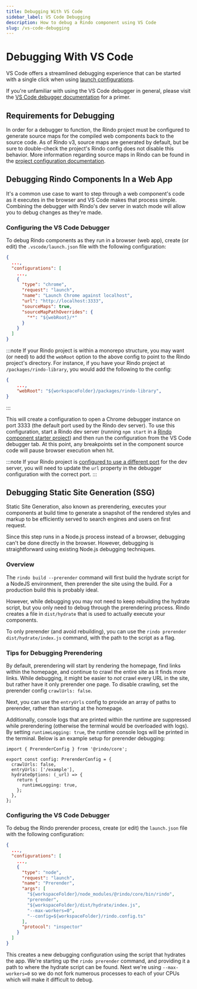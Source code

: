 ```yaml
---
title: Debugging With VS Code
sidebar_label: VS Code Debugging
description: How to debug a Rindo component using VS Code
slug: /vs-code-debugging
---
```


# Debugging With VS Code

VS Code offers a streamlined debugging experience that can be started with a single click when using [launch configurations](https://code.visualstudio.com/docs/editor/debugging#_launch-configurations).

If you're unfamiliar with using the VS Code debugger in general, please visit the [VS Code debugger documentation](https://code.visualstudio.com/docs/editor/debugging) for a primer.

## Requirements for Debugging

In order for a debugger to function, the Rindo project must be configured to generate source maps for the compiled web components back to the source code. As of Rindo v3, source maps are generated by default, but be sure to double-check the project's Rindo config does not disable this behavior. More information regarding source maps in Rindo can be found in the [project configuration documentation](../config/01-overview.md#sourcemap).

## Debugging Rindo Components In a Web App

It's a common use case to want to step through a web component's code as it executes in the browser and VS Code makes that process simple. Combining the debugger with Rindo's dev server in watch mode will allow you to debug changes as they're made.

### Configuring the VS Code Debugger

To debug Rindo components as they run in a browser (web app), create (or edit) the `.vscode/launch.json` file with the following configuration:

```json title=".vscode/launch.json"
{
  ...,
  "configurations": [
    ...,
    {
      "type": "chrome",
      "request": "launch",
      "name": "Launch Chrome against localhost",
      "url": "http://localhost:3333",
      "sourceMaps": true,
      "sourceMapPathOverrides": {
        "*": "${webRoot}/*"
      }
    }
  ]
}
```

:::note
If your Rindo project is within a monorepo structure, you may want (or need) to add the `webRoot` option to the above config to point to the Rindo project's directory. For instance, if you have your Rindo project at `/packages/rindo-library`, you would add the following to the config:

```json
{
    ...,
    "webRoot": "${workspaceFolder}/packages/rindo-library",
}
```

:::

This will create a configuration to open a Chrome debugger instance on port 3333 (the default port used by the Rindo dev server). To use this configuration, start a Rindo dev server (running `npm start` in a [Rindo component starter project](https://rindojs.com/docs/getting-started)) and then run the configuration from the VS Code debugger tab. At this point, any breakpoints set in the component source code will pause browser execution when hit.

:::note
If your Rindo project is [configured to use a different port](https://rindojs.com/docs/dev-server#dev-server-config) for the dev server, you will need to update the `url` property in the debugger configuration with the correct port.
:::

## Debugging Static Site Generation (SSG)

Static Site Generation, also known as prerendering, executes your components at build time to generate a snapshot of the rendered styles and markup to be efficiently served to search engines and users on first request.

Since this step runs in a Node.js process instead of a browser, debugging can't be done directly in the browser. However, debugging is straightforward using existing Node.js debugging techniques.

### Overview

The `rindo build --prerender` command will first build the hydrate script for a NodeJS environment, then prerender the site using the build. For a production build this is probably ideal.

However, while debugging you may not need to keep rebuilding the hydrate script, but you only need to debug through the prerendering process. Rindo creates a file in `dist/hydrate` that is used to actually execute your components.

To only prerender (and avoid rebuilding), you can use the `rindo prerender dist/hydrate/index.js` command, with the path to the script as a flag.

### Tips for Debugging Prerendering

By default, prerendering will start by rendering the homepage, find links within the homepage, and continue to crawl the entire site as it finds more links. While debugging, it might be easier to _not_ crawl every URL in the site, but rather have it only prerender one page. To disable crawling, set the prerender config `crawlUrls: false`.

Next, you can use the `entryUrls` config to provide an array of paths to prerender, rather than starting at the homepage.

Additionally, console logs that are printed within the runtime are suppressed while prerendering (otherwise the terminal would be overloaded with logs). By setting `runtimeLogging: true`, the runtime console logs will be printed in the terminal. Below is an example setup for prerender debugging:

```tsx title="prerender.config.ts"
import { PrerenderConfig } from '@rindo/core';

export const config: PrerenderConfig = {
  crawlUrls: false,
  entryUrls: ['/example'],
  hydrateOptions: (_url) => {
    return {
      runtimeLogging: true,
    };
  },
};
```

### Configuring the VS Code Debugger

To debug the Rindo prerender process, create (or edit) the `launch.json` file with the following configuration:

```json title="launch.json"
{
  ...,
  "configurations": [
    ...,
    {
      "type": "node",
      "request": "launch",
      "name": "Prerender",
      "args": [
        "${workspaceFolder}/node_modules/@rindo/core/bin/rindo",
        "prerender",
        "${workspaceFolder}/dist/hydrate/index.js",
        "--max-workers=0",
        "--config=${workspaceFolder}/rindo.config.ts"
      ],
      "protocol": "inspector"
    }
  ]
}
```

This creates a new debugging configuration using the script that hydrates the app. We're starting up the `rindo prerender` command, and providing it a path to where
the hydrate script can be found. Next we're using `--max-workers=0` so we do not fork numerous processes to each of your CPUs which will make it difficult to debug.
